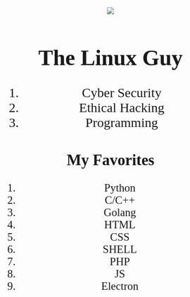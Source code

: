 <!DOCTYPE html>
<html lang="en">

<head>
    <link href='https://fonts.googleapis.com/css?family=Sofia' rel='stylesheet'>
    <meta charset="UTF-8">
    <meta http-equiv="X-UA-Compatible" content="IE=edge">
    <meta name="viewport" content="width=device-width, initial-scale=1.0">
    <title>Document</title>
</head>

<body>
    <div align="center">
        <img src=https://1000logos.net/wp-content/uploads/2017/03/LINUX-LOGO-453x500.png>
    </div>
    <div>
        <h1 style="font-family: 'Sofia';font-size: 50px;" align="center">The Linux Guy </h1>
        <ol style="font-family: 'ABeeZee';font-size: 30px;" align="center">
            <li>Cyber Security</li>
            <li>Ethical Hacking</li>
            <li>Programming</li>
        </ol>
    </div>
    <div align="center">
        <h2 align="center" style="font-family: 'Sofia';font-size:35px;">
            My Favorites
        </h2>
        <ol style="font-family: 'ABeeZee';font-size: 25px;" align="center">
            <li>Python</li>
            <li>C/C++</li>
            <li>Golang</li>
            <li>HTML</li>
            <li>CSS</li>
            <li>SHELL</li>
            <li>PHP</li>
            <li>JS</li>
            <li>Electron</li>
        </ol>
    </div>

</body>

</html>
